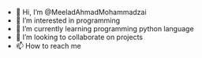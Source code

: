 - 👋 Hi, I’m @MeeladAhmadMohammadzai
- 👀 I’m interested in programming
- 🌱 I’m currently learning programming python language
- 💞️ I’m looking to collaborate on projects
- 📫 How to reach me 

<!---
MeeladAhmadMohammadzai/MeeladAhmadMohammadzai is a ✨ special ✨ repository because its `README.md` (this file) appears on your GitHub profile.
You can click the Preview link to take a look at your changes.
--->
